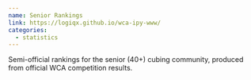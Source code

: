 ```yaml
---
name: Senior Rankings
link: https://logiqx.github.io/wca-ipy-www/
categories:
  - statistics
---
```


Semi-official rankings for the senior (40+) cubing community, produced from official WCA competition results.
